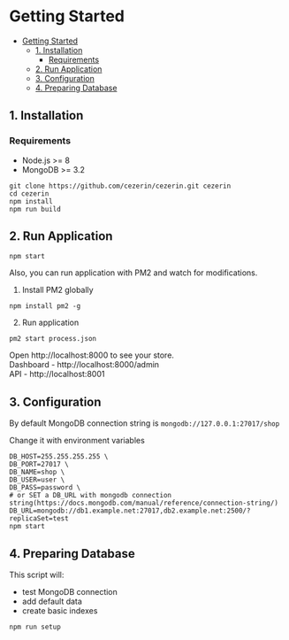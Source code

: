 # Getting Started

- [Getting Started](#getting-started)
	- [1. Installation](#1-installation)
		- [Requirements](#requirements)
	- [2. Run Application](#2-run-application)
	- [3. Configuration](#3-configuration)
	- [4. Preparing Database](#4-preparing-database)

## 1. Installation

### Requirements

- Node.js >= 8
- MongoDB >= 3.2

```shell
git clone https://github.com/cezerin/cezerin.git cezerin
cd cezerin
npm install
npm run build
```

## 2. Run Application

```shell
npm start
```

Also, you can run application with PM2 and watch for modifications.

1. Install PM2 globally

```
npm install pm2 -g
```

2. Run application

```shell
pm2 start process.json
```

Open http://localhost:8000 to see your store.  
Dashboard - http://localhost:8000/admin  
API - http://localhost:8001

## 3. Configuration

By default MongoDB connection string is `mongodb://127.0.0.1:27017/shop`

Change it with environment variables

```shell
DB_HOST=255.255.255.255 \
DB_PORT=27017 \
DB_NAME=shop \
DB_USER=user \
DB_PASS=password \
# or SET a DB_URL with mongodb connection string(https://docs.mongodb.com/manual/reference/connection-string/)
DB_URL=mongodb://db1.example.net:27017,db2.example.net:2500/?replicaSet=test
npm start
```

## 4. Preparing Database

This script will:

- test MongoDB connection
- add default data
- create basic indexes

```
npm run setup
```
